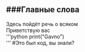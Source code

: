###Главные слова  
----  
Здесь пойдёт речь о всяком  
Приветствую вас  
'''python
print("Gavno")  
'''
#Это был код, вы знали?